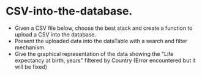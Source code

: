 # CSV-into-the-database.
- Given a CSV file below, choose the best stack and create a function to upload a CSV into the database.  
- Present the uploaded data into the dataTable with a search and filter mechanism.  
- Give the graphical representation of the data showing the "Life expectancy at birth, years" filtered by Country (Error encountered but it will be fixed)
